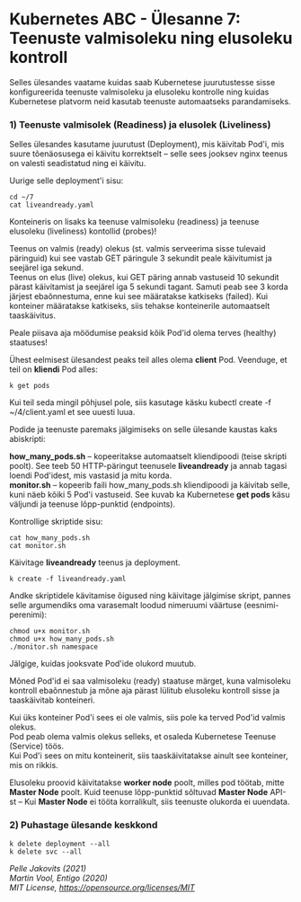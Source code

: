 # Kubernetes ABC - Ülesanne 7: Teenuste valmisoleku ning elusoleku kontroll

Selles ülesandes vaatame kuidas saab Kubernetese juurutustesse sisse konfigureerida teenuste valmisoleku ja elusoleku kontrolle ning kuidas Kubernetese platvorm neid kasutab teenuste automaatseks parandamiseks. 

### 1) Teenuste valmisolek (Readiness) ja elusolek (Liveliness)

Selles ülesandes kasutame juurutust (Deployment), mis käivitab Pod'i, mis suure tõenäosusega ei käivitu korrektselt – selle sees jooksev nginx teenus on valesti seadistatud ning ei käivitu. 

Uurige selle deployment'i sisu: 

```
cd ~/7
cat liveandready.yaml
```

Konteineris on lisaks ka teenuse valmisoleku (readiness) ja teenuse elusoleku (liveliness) kontollid (probes)!

Teenus on valmis (ready) olekus  (st. valmis serveerima sisse tulevaid päringuid) kui see vastab GET päringule 3 sekundit peale käivitumist ja seejärel iga sekund.  
Teenus on elus (live) olekus, kui GET päring annab vastuseid 10 sekundit pärast käivitamist ja seejärel iga 5 sekundi tagant. Samuti peab see 3 korda järjest ebaõnnestuma, enne kui see määratakse katkiseks (failed). Kui konteiner määratakse katkiseks, siis tehakse konteinerile automaatselt taaskäivitus.

Peale piisava aja möödumise peaksid kõik Pod'id olema terves (healthy) staatuses!

Ühest eelmisest ülesandest peaks teil alles olema **client** Pod. 
Veenduge, et teil on **kliendi** Pod alles: 

```
k get pods
```

Kui teil seda mingil põhjusel pole, siis kasutage käsku kubectl create -f ~/4/client.yaml et see uuesti luua. 

Podide ja teenuste paremaks jälgimiseks on selle ülesande kaustas kaks abiskripti:

**how\_many\_pods.sh** – kopeeritakse automaatselt kliendipoodi (teise skripti poolt). See teeb 50 HTTP-päringut teenusele **liveandready** ja annab tagasi loendi Pod'idest, mis vastasid ja mitu korda. <br/>
**monitor.sh** – kopeerib faili how\_many\_pods.sh kliendipoodi ja käivitab selle, kuni näeb kõiki 5 Pod'i vastuseid. See kuvab ka Kubernetese **get pods** käsu väljundi ja teenuse lõpp-punktid (endpoints).

Kontrollige skriptide sisu: 

```
cat how_many_pods.sh
cat monitor.sh
```

Käivitage **liveandready** teenus ja deployment.


```
k create -f liveandready.yaml
```

Andke skriptidele kävitamise õigused ning käivitage jälgimise skript, pannes selle argumendiks oma varasemalt loodud nimeruumi väärtuse (eesnimi-perenimi):

```
chmod u+x monitor.sh
chmod u+x how_many_pods.sh
./monitor.sh namespace
```

Jälgige, kuidas jooksvate Pod'ide olukord muutub. 

Mõned Pod'id ei saa valmisoleku (ready) staatuse märget, kuna valmisoleku kontroll ebaõnnestub ja mõne aja pärast lülitub elusoleku kontroll sisse ja taaskäivitab konteineri.

Kui üks konteiner Pod'i sees ei ole valmis, siis pole ka terved Pod'id valmis olekus.  
Pod peab olema valmis olekus selleks, et osaleda Kubernetese Teenuse (Service) töös.  
Kui Pod'i sees on mitu konteinerit, siis taaskäivitatakse ainult see konteiner, mis on rikkis.  

Elusoleku proovid käivitatakse **worker node** poolt, milles pod töötab, mitte **Master Node** poolt. 
Kuid teenuse lõpp-punktid sõltuvad **Master Node** API-st – Kui **Master Node** ei tööta korralikult, siis teenuste olukorda ei uuendata. 


### 2) Puhastage ülesande keskkond

```
k delete deployment --all
k delete svc --all
```


*Pelle Jakovits (2021)*  
*Martin Vool, Entigo (2020)*  
*MIT License, https://opensource.org/licenses/MIT*  
